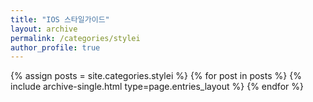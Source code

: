 ```yaml
---
title: "IOS 스타일가이드"
layout: archive
permalink: /categories/stylei
author_profile: true
---
```


{% assign posts = site.categories.stylei %}
{% for post in posts %} {% include archive-single.html type=page.entries_layout %} {% endfor %}

